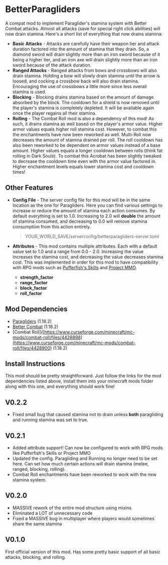# BetterParagliders
A compat mod to implement Paraglider's stamina system with Better Combat attacks. Almost all attacks (save for special
right click abilities) will now drain stamina. Here's a short list of everything that now drains stamina:
- **Basic Attacks** - Attacks are carefully have their weapon tier and attack duration factored into the amount of stamina
    that they drain. So, a diamond sword will drain slightly more than an iron sword because of it being a higher tier,
    and an iron axe will drain slightly more than an iron sword because of the attack duration.
- **Ranged Attacks** - Ranged attacks from bows and crossbows will also drain stamina. Holding a bow will slowly drain
    stamina until the arrow is loosed, and cocking a crossbow back will also drain stamina. Encouraging the use of 
    crossbows a little more since less overall stamina is used.
- **Blocking** - Blocking drains stamina based on the amount of damage absorbed by the block. The cooldown for a shield
    is now removed until the player's stamina is completely depleted. It will be available again once the player regains
    all their stamina.
- **Rolling** - The Combat Roll mod is also a dependency of this mod! As such, it drains stamina as well based on the
    player's armor value. Higher armor values equals higher roll stamina cost. However, to combat this the enchantments
    have now been reworked as well. Multi-Roll now decreases the amount of stamina drained per roll. The roll cooldown
    has also been reworked to be dependent on armor values instead of a base amount. Higher values equals a longer
    cooldown between rolls (think fat rolling in Dark Souls). To combat this Acrobat has been slightly tweaked to 
    decrease the cooldown time even with the armor value factored in. Higher enchantment levels equals lower stamina 
    cost and cooldown times!

## Other Features
- **Config File** - The server config file for this mod will be in the same location as the one for Paragliders.
  Here you can find various settings to increase or reduce the amount of stamina each action consumes. By default
  everything is set to 1.0. Increasing to 2.0 will **double** the amount of stamina consumed, and decreasing to 0.0 will
  remove stamina consumption from this action entirely.
  > YOUR_WORLD_SAVE/serverconfig/betterparagliders-server.toml

- **Attributes** - This mod contains multiple attributes. Each with a default value set to 1.0 and a range 
  from 0.0 - 2.0. Increasing the value increases the stamina cost, and decreasing the value decreases stamina cost.
  This was implemented in order for this mod to have compatibility with RPG mods such as 
  [Pufferfish's Skills](https://www.curseforge.com/minecraft/mc-mods/puffish-skills) and
  [Project MMO](https://www.curseforge.com/minecraft/mc-mods/project-mmo).
  - **strength_factor**
  - **range_factor**
  - **block_factor**
  - **roll_factor**

## Mod Dependencies
- [Paragliders](https://www.curseforge.com/minecraft/mc-mods/paragliders/files/4478246) (1.18.2)
- [Better Combat](https://www.curseforge.com/minecraft/mc-mods/better-combat-by-daedelus/files/4428885) (1.18.2)
- [Combat Roll]([https://www.curseforge.com/minecraft/mc-mods/combat-roll/files/4428898](https://www.curseforge.com/minecraft/mc-mods/combat-roll/files/4428900) (1.18.2)

## Install Instructions
This mod should be pretty straightforward. Just follow the links for the mod dependencies listed above, install them
into your minecraft mods folder along with this one, and everything should work fine!

## V0.2.2
- Fixed small bug that caused stamina not to drain unless **both** paragliding and running stamina was set to true.

## V0.2.1
- Added attribute support! Can now be configured to work with RPG mods like Pufferfish's Skills or Project MMO
- Updated the config. Paragliding and Running no longer need to be set here. Can set how much certain actions will drain
    stamina (melee, ranged, blocking, rolling).
- Combat Roll enchantments have been reworked to work with the new stamina system.

## V0.2.0
- MASSIVE rework of the entire mod structure using mixins
- Eliminated a LOT of unnecessary code
- Fixed a MASSIVE bug in multiplayer where players would sometimes share the same stamina

## V0.1.0
First official version of this mod. Has some pretty basic support of all basic attacks, blocking, and rolling.
